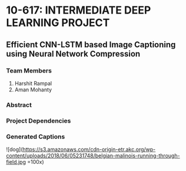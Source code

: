 # 10-617: INTERMEDIATE DEEP LEARNING PROJECT
## Efficient CNN-LSTM based Image Captioning using Neural Network Compression

### Team Members
1. Harshit Rampal
2. Aman Mohanty

### Abstract


### Project Dependencies


### Generated Captions
![dog](https://s3.amazonaws.com/cdn-origin-etr.akc.org/wp-content/uploads/2018/06/05231748/belgian-malinois-running-through-field.jpg =100x)
